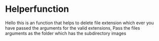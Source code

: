 # Helperfunction
Hello this is an function that helps to delete file extension which ever you have passed the arguments for the valid extensions, 
Pass the files arguments as the folder which has the subdirectory images
